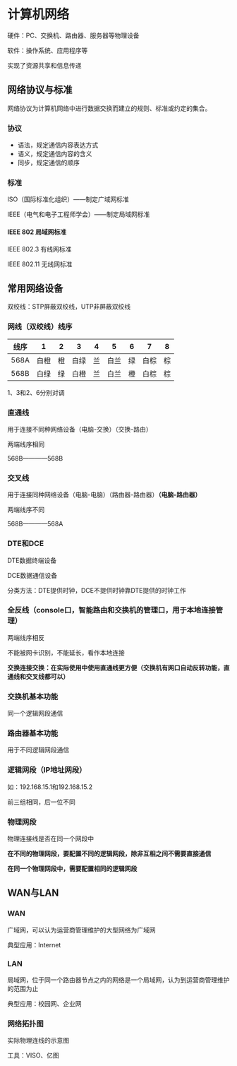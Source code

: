 #  计算机网络

硬件：PC、交换机、路由器、服务器等物理设备

软件：操作系统、应用程序等

实现了资源共享和信息传递

## 网络协议与标准

网络协议为计算机网络中进行数据交换而建立的规则、标准或约定的集合。

### 协议

*   语法，规定通信内容表达方式
*   语义，规定通信内容的含义
*   同步，规定通信的顺序

### 标准

ISO（国际标准化组织）——制定广域网标准

IEEE（电气和电子工程师学会）——制定局域网标准

#### IEEE 802 局域网标准

IEEE 802.3 有线网标准

IEEE 802.11 无线网标准

## 常用网络设备

双绞线：STP屏蔽双绞线，UTP非屏蔽双绞线

### 网线（双绞线）线序

| 线序 | 1    | 2    | 3    | 4    | 5    | 6    | 7    | 8    |
| ---- | ---- | ---- | ---- | ---- | ---- | ---- | ---- | ---- |
| 568A | 白橙 | 橙   | 白绿 | 兰   | 白兰 | 绿   | 白棕 | 棕   |
| 568B | 白绿 | 绿   | 白橙 | 兰   | 白兰 | 橙   | 白棕 | 棕   |

1、3和2、6分别对调

### 直通线

用于连接不同种网络设备（电脑-交换）（交换-路由）

两端线序相同

568B————568B

### 交叉线

用于连接同种网络设备（电脑-电脑）（路由器-路由器）**（电脑-路由器）**

两端线序不同

568B————568A

### DTE和DCE

DTE数据终端设备

DCE数据通信设备

分类方法：DTE提供时钟，DCE不提供时钟靠DTE提供的时钟工作

### 全反线（console口，智能路由和交换机的管理口，用于本地连接管理）

两端线序相反

不能被网卡识别，不能延长，看作本地连接

**交换连接交换：在实际使用中使用直通线更方便（交换机有网口自动反转功能，直通线和交叉线都可以）**

### 交换机基本功能

同一个逻辑网段通信

### 路由器基本功能

用于不同逻辑网段通信

### 逻辑网段（IP地址网段）

如：192.168.15.1和192.168.15.2

前三组相同，后一位不同

### 物理网段

物理连接线是否在同一个网段中

**在不同的物理网段，要配置不同的逻辑网段，除非互相之间不需要直接通信**

**在同一个物理网段中，需要配置相同的逻辑网段**

## WAN与LAN

### WAN

广域网，可以认为运营商管理维护的大型网络为广域网

典型应用：Internet

### LAN

局域网，位于同一个路由器节点之内的网络是一个局域网，认为到运营商管理维护的范围为止

典型应用：校园网、企业网

### 网络拓扑图

实际物理连线的示意图

工具：VISO、亿图